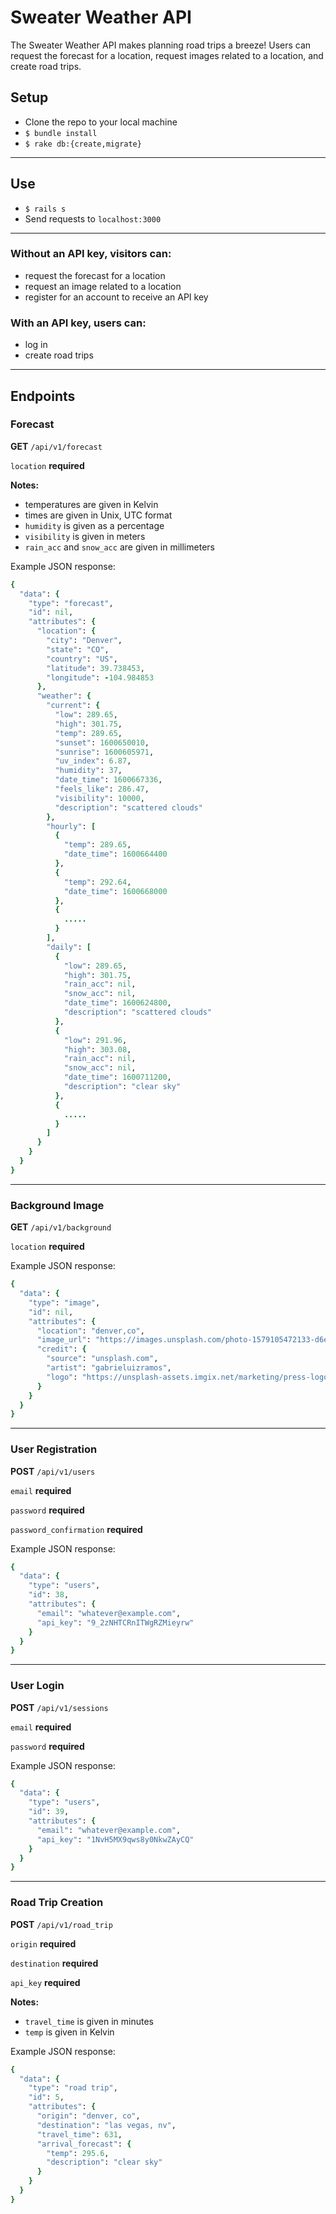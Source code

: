 # Sweater Weather API

The Sweater Weather API makes planning road trips a breeze! Users can request the forecast for a location, request images related to a location, and create road trips.

## Setup
* Clone the repo to your local machine
* `$ bundle install`
* `$ rake db:{create,migrate}`

---
## Use
* `$ rails s`
* Send requests to `localhost:3000`

---
### Without an API key, visitors can:
* request the forecast for a location
* request an image related to a location
* register for an account to receive an API key

### With an API key, users can:
* log in
* create road trips

---
## Endpoints
### Forecast
**GET** `/api/v1/forecast`

`location` **required**

**Notes:**

* temperatures are given in Kelvin
* times are given in Unix, UTC format
* `humidity` is given as a percentage
* `visibility` is given in meters
* `rain_acc` and `snow_acc` are given in millimeters

Example JSON response:

```Ruby
{
  "data": {
    "type": "forecast",
    "id": nil,
    "attributes": {
      "location": {
        "city": "Denver",
        "state": "CO",
        "country": "US",
        "latitude": 39.738453,
        "longitude": -104.984853
      },
      "weather": {
        "current": {
          "low": 289.65,
          "high": 301.75,
          "temp": 289.65,
          "sunset": 1600650010,
          "sunrise": 1600605971,
          "uv_index": 6.87,
          "humidity": 37,
          "date_time": 1600667336,
          "feels_like": 286.47,
          "visibility": 10000,
          "description": "scattered clouds"
        },
        "hourly": [
          {
            "temp": 289.65,
            "date_time": 1600664400
          },
          {
            "temp": 292.64,
            "date_time": 1600668000
          },
          {
            .....
          }
        ],
        "daily": [
          {
            "low": 289.65,
            "high": 301.75,
            "rain_acc": nil,
            "snow_acc": nil,
            "date_time": 1600624800,
            "description": "scattered clouds"
          },
          {
            "low": 291.96,
            "high": 303.08,
            "rain_acc": nil,
            "snow_acc": nil,
            "date_time": 1600711200,
            "description": "clear sky"
          },
          {
            .....
          }
        ]
      }
    }
  }
}
```
---
### Background Image
**GET** `/api/v1/background`

`location` **required**

Example JSON response:
```Ruby
{
  "data": {
    "type": "image",
    "id": nil,
    "attributes": {
      "location": "denver,co",
      "image_url": "https://images.unsplash.com/photo-1579105472133-d6ed04e1bfc9?ixlib=rb-1.2.1&ixid=eyJhcHBfaWQiOjE2Nzk0NX0",
      "credit": {
        "source": "unsplash.com",
        "artist": "gabrieluizramos",
        "logo": "https://unsplash-assets.imgix.net/marketing/press-logotype-stacked.svg?auto=format&fit=crop&q=60"
      }
    }
  }
}
```
---
### User Registration
**POST** `/api/v1/users`

`email` **required**

`password` **required**

`password_confirmation` **required**

Example JSON response:
```Ruby
{
  "data": {
    "type": "users",
    "id": 38,
    "attributes": {
      "email": "whatever@example.com",
      "api_key": "9_2zNHTCRnITWgRZMieyrw"
    }
  }
}
```
---
### User Login
**POST** `/api/v1/sessions`

`email` **required**

`password` **required**

Example JSON response:
```Ruby
{
  "data": {
    "type": "users",
    "id": 39,
    "attributes": {
      "email": "whatever@example.com",
      "api_key": "1NvH5MX9qws8y0NkwZAyCQ"
    }
  }
}
```
---
### Road Trip Creation
**POST** `/api/v1/road_trip`

`origin` **required**

`destination` **required**

`api_key` **required**

**Notes:**

* `travel_time` is given in minutes
* `temp` is given in Kelvin

Example JSON response:
```Ruby
{
  "data": {
    "type": "road trip",
    "id": 5,
    "attributes": {
      "origin": "denver, co",
      "destination": "las vegas, nv",
      "travel_time": 631,
      "arrival_forecast": {
        "temp": 295.6,
        "description": "clear sky"
      }
    }
  }
}
```
